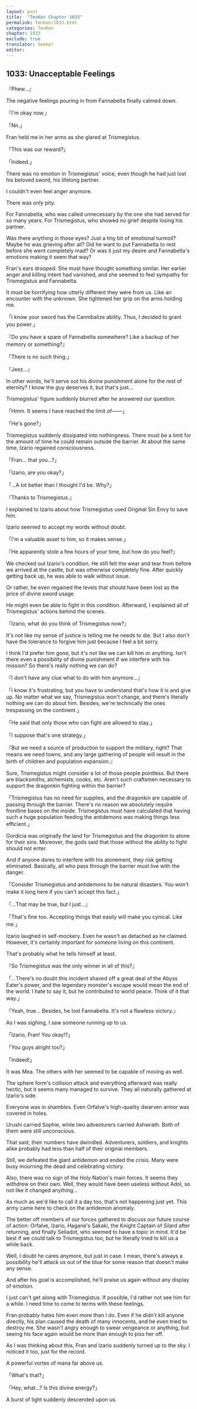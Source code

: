 ```yaml
---
layout: post
title:  "TenKen Chapter 1033"
permalink: Tenken/1033.html
categories: TenKen
chapter: 1033
exclude: true
translator: Seeker
editor: 
---
```

<h2>1033: Unacceptable Feelings</h2>

『Phew...』

The negative feelings pouring in from Fannabelta finally calmed down.

『I'm okay now.』

「Nn.」

Fran held me in her arms as she glared at Trismegistus.

「This was our reward?」

「Indeed.」

There was no emotion in Trismegistus' voice, even though he had just lost his beloved sword, his lifelong partner.

I couldn't even feel anger anymore.

There was only pity.

For Fannabelta, who was called unnecessary by the one she had served for so many years. For Trismegistus, who showed no grief despite losing his partner.

Was there anything in those eyes? Just a tiny bit of emotional turmoil? Maybe he was grieving after all? Did he want to put Fannabelta to rest before she went completely mad? Or was it just my desire and Fannabelta's emotions making it seem that way?

Fran's ears drooped. She must have thought something similar. Her earlier anger and killing intent had vanished, and she seemed to feel sympathy for Trismegistus and Fannabelta.

It must be horrifying how utterly different they were from us. Like an encounter with the unknown. She tightened her grip on the arms holding me.

「I know your sword has the Cannibalize ability. Thus, I decided to grant you power.」

『Do you have a spare of Fannabelta somewhere? Like a backup of her memory or something?』

「There is no such thing.」

『Jeez...』

In other words, he'll serve out his divine punishment alone for the rest of eternity? I know the guy deserves it, but that's just...

Trismegistus' figure suddenly blurred after he answered our question.

「Hmm. It seems I have reached the limit of――」

「He's gone?」

Trismegistus suddenly dissipated into nothingness. There must be a limit for the amount of time he could remain outside the barrier. At about the same time, Izario regained consciousness.

「Fran... that you...?」

「Izario, are you okay?」

「...A lot better than I thought I'd be. Why?」

『Thanks to Trismegistus.』

I explained to Izario about how Trismegistus used Original Sin Envy to save him.

Izario seemed to accept my words without doubt.

「I'm a valuable asset to him, so it makes sense.」

『He apparently stole a few hours of your time, but how do you feel?』

We checked out Izario's condition. He still felt the wear and tear from before we arrived at the castle, but was otherwise completely fine. After quickly getting back up, he was able to walk without issue.

Or rather, he even regained the levels that should have been lost as the price of divine sword usage.

He might even be able to fight in this condition. Afterward, I explained all of Trismegistus' actions behind the scenes.

『Izario, what do you think of Trismegistus now?』

It's not like my sense of justice is telling me he needs to die. But I also don't have the tolerance to forgive him just because I feel a bit sorry.

I think I'd prefer him gone, but it's not like we can kill him or anything. Isn't there even a possibility of divine punishment if we interfere with his mission? So there's really nothing we can do?

『I don't have any clue what to do with him anymore...』

「I know it's frustrating, but you have to understand that's how it is and give up. No matter what we say, Trismegistus won't change, and there's literally nothing we can do about him. Besides, we're technically the ones trespassing on the continent.」

「He said that only those who can fight are allowed to stay.」

「I suppose that's one strategy.」

『But we need a source of production to support the military, right? That means we need towns, and any large gathering of people will result in the birth of children and population expansion.』

Sure, Trismegistus might consider a lot of those people pointless. But there are blacksmiths, alchemists, cooks, etc. Aren't such craftsmen necessary to support the dragonkin fighting within the barrier?

「Trismegistus has no need for supplies, and the dragonkin are capable of passing through the barrier. There's no reason we absolutely require frontline bases on the inside. Trismegistus must have calculated that having such a huge population feeding the antidemons was making things less efficient.」

Gordicia was originally the land for Trismegistus and the dragonkin to atone for their sins. Moreover, the gods said that those without the ability to fight should not enter.

And if anyone dares to interfere with his atonement, they risk getting eliminated. Basically, all who pass through the barrier must live with the danger.

「Consider Trismegistus and antidemons to be natural disasters. You won't make it long here if you can't accept this fact.」

『...That may be true, but I just...』

「That's fine too. Accepting things that easily will make you cynical. Like me.」

Izario laughed in self-mockery. Even he wasn't as detached as he claimed. However, it's certainly important for someone living on this continent.

That's probably what he tells himself at least.

『So Trismegistus was the only winner in all of this?』

「...There's no doubt this incident shaved off a great deal of the Abyss Eater's power, and the legendary monster's escape would mean the end of the world. I hate to say it, but he contributed to world peace. Think of it that way.」

『Yeah, true... Besides, he lost Fannabelta. It's not a flawless victory.』

As I was sighing, I saw someone running up to us.

「Izario, Fran! You okay!?」

「You guys alright too?」

「Indeed!」

It was Mea. The others with her seemed to be capable of moving as well.

The sphere form's collision attack and everything afterward was really hectic, but it seems many managed to survive. They all naturally gathered at Izario's side.

Everyone was in shambles. Even Orfalve's high-quality dwarven armor was covered in holes.

Urushi carried Sophie, while two adventurers carried Ashwrath. Both of them were still unconscious.

That said, their numbers have dwindled. Adventurers, soldiers, and knights alike probably had less than half of their original members.

Still, we defeated the giant antidemon and ended the crisis. Many were busy mourning the dead and celebrating victory.

Also, there was no sign of the Holy Nation's main forces. It seems they withdrew on their own. Well, they would have been useless without Adol, so not like it changed anything...

As much as we'd like to call it a day too, that's not happening just yet. This army came here to check on the antidemon anomaly.

The better off members of our forces gathered to discuss our future course of action: Orfalve, Izario, Hagane's Sakaki, the Knight Captain of Silard after returning, and finally Seliadot, who seemed to have a topic in mind. It'd be best if we could talk to Trismegistus too, but he literally tried to kill us a while back.

Well, I doubt he cares anymore, but just in case. I mean, there's always a possibility he'll attack us out of the blue for some reason that doesn't make any sense.

And after his goal is accomplished, he'll praise us again without any display of emotion.

I just can't get along with Trismegistus. If possible, I'd rather not see him for a while. I need time to come to terms with these feelings.

Fran probably hates him even more than I do. Even if he didn't kill anyone directly, his plan caused the death of many innocents, and he even tried to destroy me. She wasn't angry enough to swear vengeance or anything, but seeing his face again would be more than enough to piss her off.

As I was thinking about this, Fran and Izario suddenly turned up to the sky. I noticed it too, just for the record.

A powerful vortex of mana far above us.

「What's that?」

「Hey, what...? Is this divine energy?」

A burst of light suddenly descended upon us.




